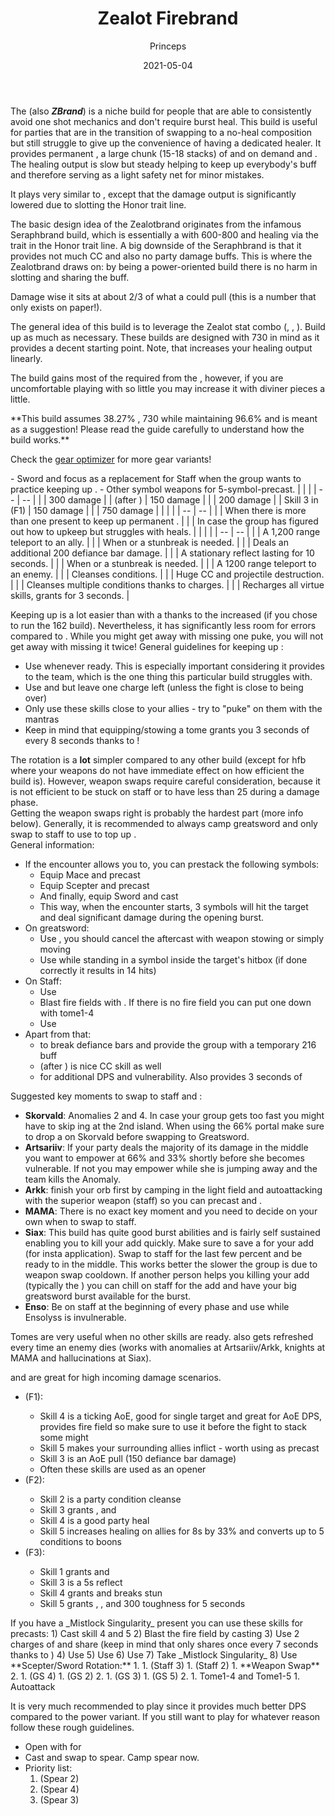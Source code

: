 ﻿---
title: 'Zealot Firebrand'
date: '2021-05-04'
rating: 'hidden'
role: 'Hybrid'
profession: 'Guardian'
specialization: 'Firebrand'
skills: [9093, 9153, 9251]
boons: ['Quickness', 'Fury', 'Might', 'Stability', 'Retaliation', 'Aegis']
conditions: ['Vulnerability', 'Blinded', 'Crippled']
code: '[&DQEqOhAvPjpLF0sX/gA2AXoWehZIAf4AiRKJEgAAAAAAAAAAAAAAAAAAAAA=]'
author: 'Princeps'
classification: [4, 2, 3, 3, 4]
compositions: [ ]
---

The **<Specialization text="Zealot Firebrand" name="Firebrand"/>** (also **_ZBrand_**) is a niche build for people that are able to consistently avoid one shot mechanics and don't require burst heal. This build is useful for parties that are in the transition of swapping to a no-heal composition but still struggle to give up the convenience of having a dedicated healer. It provides permanent <Boon name="Quickness"/>, a large chunk (15-18 stacks) of <Boon name="might"/> and on demand <Boon name="Stability"/> and <Boon name="Aegis"/>. The healing output is slow but steady helping to keep up everybody's <Item name="scholar"/> buff and therefore serving as a light safety net for minor mistakes.

It plays very similar to <BuildLink build="Power Firebrand" specialization="Firebrand"/>, except that the damage output is significantly lowered due to slotting the Honor trait line. 

The basic design idea of the Zealotbrand originates from the infamous Seraphbrand build, which is essentially a <BuildLink build="Condi Firebrand" specialization="Firebrand"/> with 600-800 <Attribute name="Healing Power"/> and healing via the trait <Trait name="Writ of persistence"/> in the Honor trait line. A big downside of the Seraphbrand is that it provides not much CC and also no party damage buffs. This is where the Zealotbrand draws on: by being a power-oriented build there is no harm in slotting <Trait name="perfect inscriptions"/> and sharing the <Skill name="bane signet"/> buff.

Damage wise it sits at about 2/3 of what a <BuildLink build="Power Firebrand" specialization="Firebrand"/> could pull (this is a number that only exists on paper!).

<Divider text="Equipment"/>

The general idea of this build is to leverage the Zealot stat combo (<Attribute name="Power"/>, <Attribute name="Precision"/>, <Attribute name="Healing Power"/>). Build up as much <Attribute name="Healing Power"/> as necessary. These builds are designed with 730 <Attribute name="Healing Power"/> in mind as it provides a decent starting point. Note, that <Attribute name="Healing Power"/> increases your healing output linearly.

The build gains most of the required <Attribute name="Concentration"/> from the <Item id="79722"/>, however, if you are uncomfortable playing with so little <Attribute name="Concentration"/> you may increase it with diviner pieces a little.

<Tabs>
<Tab title="162 Agony Resistance">
**This build assumes 38.27% <Attribute name="Boon Duration"/>, 730 <Attribute name="Healing Power"/> while maintaining 96.6% <Attribute name="Critical Chance"/> and is meant as a suggestion! Please read the guide carefully to understand how the build works.**

Check the [gear optimizer](http://old.discretize.eu) for more gear variants!
<Grid>
<GridItem sm="4">
<Armor weight="Heavy" helmAffix="Diviner" helmRune="Scholar" shouldersAffix="Berserker" shouldersRune="Scholar" coatAffix="Zealot" coatRune="Scholar" glovesAffix="Zealot" glovesRune="Scholar" leggingsAffix="Zealot" leggingsRune="Scholar" bootsAffix="Zealot" bootsRune="Scholar" helmInfusionId="49432" shouldersInfusionId="49432" coatInfusionId="49432" glovesInfusionId="49432" leggingsInfusionId="49432" bootsInfusionId="49432"/>
</GridItem>

<GridItem sm="4">
<Weapons weapon1MainType="Greatsword" weapon1MainAffix="Berserker" weapon1MainSigil1="Force" weapon1MainSigil2="Impact" weapon2MainType="Staff" weapon2MainAffix="Berserker" weapon2MainSigil1="Transference" weapon2MainSigil2="Concentration" weapon1MainInfusion1Id="49432" weapon2MainInfusion1Id="49432" weapon1MainInfusion2Id="49432" weapon2MainInfusion2Id="49432"/>

<Card title="Alternative weapons">
- Sword and focus as a replacement for Staff when the group wants to practice keeping up <Boon name="Might"/>. 
- Other symbol weapons for 5-symbol-precast.
</Card>
</GridItem>

<GridItem sm="4">
<BackAndTrinkets backItemAffix="Diviner" accessory1Affix="Diviner" accessory2Affix="Zealot" amuletAffix="Diviner" ring1Affix="Zealot"  ring2Affix="Zealot" backItemInfusion1Id="49432" backItemInfusion2Id="49432" accessory1InfusionId="49432" accessory2InfusionId="49432" ring1Infusion1Id="49432" ring1Infusion2Id="49432" ring1Infusion3Id="49432" ring2Infusion1Id="49432" ring2Infusion2Id="49432" ring2Infusion3Id="49432"/>

<Consumables foodId="41569" utilityId="77569" infusionId="37131"/>

</GridItem>
</Grid>
</Tab>

</Tabs>

<Divider text="Build"/>

<Grid>
<GridItem sm="7">
<Traits traits1="Radiance" traits1Selected="Healers Retribution, Retribution, Perfect Inscriptions" traits2="Honor" traits2Selected="protectorsrestoration, Empowering Might, Writ of Persistence" traits3="Firebrand" traits3Selected="Liberators Vow, Stalwart Speed, Loremaster"/>
 <Card title="Defiance Bar Damage">
| | |
| -- | -- |
| <Skill id="9093"/> | 300 damage |
| <Skill id="9226"/> (after <Skill id="9147"/>) | 150 damage |
| <Skill name="Hammer of Wisdom"/> | 200 damage |
| Skill 3 in <Skill name="Tome of Justice"/> (F1) | 150 damage |
| <Skill name="Sanctuary"/> | 750 damage |
</Card>
</GridItem>

<GridItem sm="5">
<Skills heal="Mantra of Solace" utility1="Mantra of Potence" utility2="Sword of Justice" utility3="Bane Signet" elite="Feel My Wrath"/>
<Card title="Alternative traits">
| | |
| -- | -- |
| <Trait name="righthandstrength" size="big" disableText/> | When there is more than one <Specialization name="Guardian"/> present to keep up permanent <Boon name="Retaliation"/>. |
| <Trait name="pureofheart" size="big" disableText/> | In case the group has figured out how to upkeep <Boon name="Might"/> but struggles with heals. |

</Card>
<Card title="Situational Skills">
| | |
| -- | -- |
| <Skill id="9246" size="big" disableText/> | A 1,200 range teleport to an ally. |
| <Skill id="9153" size="big" disableText/> | When <Boon name="Stability"/> or a stunbreak is needed. |
| <Skill id="9125" size="big" disableText/> | Deals an additional 200 defiance bar damage. |
| <Skill id="9251" size="big" disableText/> | A stationary reflect lasting for 10 seconds. |
| <Skill id="43357" size="big" disableText/> | When <Boon name="Stability"/> or a stunbreak is needed. |
| <Skill id="9247" size="big" disableText/> | A 1200 range teleport to an enemy. |
| <Skill name="Purging flames" size="big" disableText/> | Cleanses conditions. |
| <Skill name="Sanctuary" size="big" disableText/> | Huge CC and projectile destruction. |
| <Skill name="Mantra of lore" size="big" disableText/> | Cleanses multiple conditions thanks to charges. |
| <Skill name="renewed focus" size="big" disableText/> | Recharges all virtue skills, grants <Effect name="Invulnerability"/> for 3 seconds. |

</Card>
</GridItem>
</Grid>


<Divider text="Details"/>

Keeping up <Boon name="Quickness"/> is a lot easier than with a <BuildLink build="Power Firebrand" specialization="Firebrand"/> thanks to the increased <Attribute name="Boon Duration"/> (if you chose to run the 162 <Attribute name="Agony Resistance"/> build). Nevertheless, it has significantly less room for errors compared to <BuildLink build="Heal Firebrand" specialization="Firebrand"/>. While you might get away with missing one puke, you will not get away with missing it twice! General guidelines for keeping up <Boon name="Quickness"/>:
- Use <Skill name="Feel My Wrath"/> whenever ready. This is especially important considering it provides <Boon name="Fury"/> to the team, which is the one thing this particular build struggles with.
- Use <Skill name="Restoring Reprieve"/> and <Skill name="Potent Haste"/> but leave one charge left (unless the fight is close to being over)
- Only use these skills close to your allies - try to "puke" on them with the mantras
- Keep in mind that equipping/stowing a tome grants you 3 seconds of <Boon name="Quickness"/> every 8 seconds thanks to <Trait name="swift scholar"/>!

The rotation is a **lot** simpler compared to any other <Specialization name="Guardian"/> build (except for hfb where your weapons do not have immediate effect on how efficient the build is). However, weapon swaps require careful consideration, because it is not efficient to be stuck on staff or to have less than 25 <Boon name="might"/> during a damage phase.  
Getting the weapon swaps right is probably the hardest part (more info below). Generally, it is recommended to always camp greatsword and only swap to staff to use <Skill name="Empower"/> to top up <Boon name="Might"/>.   
General information: 
- If the encounter allows you to, you can prestack the following symbols:
  - Equip Mace and precast <Skill name="Symbol of Faith"/>
  - Equip Scepter and precast <Skill name="Symbol of Punishment"/>
  - And finally, equip Sword and cast <Skill name="Symbol of Blades"/>
  - This way, when the encounter starts, 3 symbols will hit the target and deal significant damage during the opening burst.
- On greatsword:
  - Use <Skill name="Symbol of Wrath"/>, you should cancel the aftercast with weapon stowing or simply moving
  - Use <Skill name="Whirling Wrath"/> while standing in a symbol inside the target's hitbox (if done correctly it results in 14 hits)
- On Staff:
  - Use <Skill name="Empower"/>
  - Blast fire fields with <Skill name="holystrike"/>. If there is no fire field you can put one down with tome1-4 
  - Use <Skill name="Symbol of Swiftness"/>
- Apart from that:
  - <Skill name="Bane Signet"/> to break defiance bars and provide the group with a temporary 216 <Attribute name="Power"/> buff
  - <Skill id="9226"/> (after <Skill id="9147"/>) is nice CC skill as well
  - <Skill name="Sword of Justice"/> for additional DPS and vulnerability. Also provides 3 seconds of <Condition name="Crippled"/>

Suggested key moments to swap to staff and <Skill name="Empower"/>: 
- **Skorvald**: Anomalies 2 and 4. In case your group gets too fast you might have to skip <Skill name="Empower"/>ing at the 2nd island. When using the 66% portal make sure to drop a <Skill name="Symbol of Swiftness"/> on Skorvald before swapping to Greatsword.
- **Artsariiv**: If your party deals the majority of its damage in the middle you want to empower at 66% and 33% shortly before she becomes vulnerable. If not you may empower while she is jumping away and the team kills the Anomaly.
- **Arkk**: finish your orb first by camping in the light field and autoattacking with the superior weapon (staff) so you can precast <Skill name="Empower"/> and <Skill name="Symbol of Swiftness"/>.
- **MAMA**: There is no exact key moment and you need to decide on your own when to swap to staff. 
- **Siax**: This build has quite good burst abilities and is fairly self sustained enabling you to kill your add quickly. Make sure to save a <Skill name="Sword of justice"/> for your add (for insta <Condition name="Vulnerability"/> application). Swap to staff for the last few percent and be ready to <Skill name="Empower"/> in the middle. This works better the slower the group is due to weapon swap cooldown. If another person helps you killing your add (typically the <Specialization name="Renegade"/>) you can chill on staff for the add and have your big greatsword burst available for the <Effect name="Exposed"/> burst.
- **Enso**: Be on staff at the beginning of every phase and use <Skill name="Empower"/> while Ensolyss is invulnerable. 
  
Tomes are very useful when no other skills are ready. <Skill name="Tome of Justice"/> also gets refreshed every time an enemy dies (works with anomalies at Artsariiv/Arkk, knights at MAMA and hallucinations at Siax).

<Skill name="Tome of Courage"/> and <Skill name="Tome of Resolve"/> are great for high incoming damage scenarios.

- <Skill name="Tome of Justice"/> (F1):
  - Skill 4 is a ticking AoE, good for single target and great for AoE DPS, provides fire field so make sure to use it before the fight to stack some might
  - Skill 5 makes your surrounding allies inflict <Condition name="Burning"/> - worth using as precast
  - Skill 3 is an AoE pull (150 defiance bar damage)
  - Often these skills are used as an opener
- <Skill name="Tome of Resolve"/> (F2):
  - Skill 2 is a party condition cleanse
  - Skill 3 grants <Boon name="Vigor"/>, <Boon name="Regeneration"/> and <Boon name="Swiftness"/>
  - Skill 4 is a good party heal
  - Skill 5 increases healing on allies for 8s by 33% and converts up to 5 conditions to boons
- <Skill name="Tome of Courage"/> (F3):
  - Skill 1 grants <Boon name="Stability"/> and <Boon name="Swiftness"/>
  - Skill 3 is a 5s reflect
  - Skill 4 grants <Boon name="Resistance"/> and breaks stun
  - Skill 5 grants <Boon name="Aegis"/>, <Boon name="Protection"/>, <Boon name="Stability"/> and 300 toughness for 5 seconds


<Grid>
<GridItem xs="12" sm="6">
<Card title="Precasting">
If you have a _Mistlock Singularity_ present you can use these skills for precasts:
1) Cast <Skill name="tome of justice"/> skill 4 and 5
2) Blast the fire field by casting <Skill name="Holy Strike"/>
3) Use 2 charges of <Skill name="potent haste"/> and share <Skill name="restoringreprieve"/> (keep in mind that <Skill name="restoringreprieve"/> only shares <Boon name="Quickness"/> once every 7 seconds thanks to <Trait name=" liberators vow"/>)
4) Use <Skill name="Stand your ground"/>
5) Use <Skill name="Feelmywrath"/> 
6) Use <Skill name="banesignet"/>
7) Take _Mistlock Singularity_
8) Use <Skill name="Feelmywrath"/> 

</Card>
</GridItem>

<GridItem xs="12" sm="6">
<Card title="Example opener">
**Scepter/Sword Rotation:**
1. <Skill name="banesignet" profession="guardian"/>
1. <Skill name="Symbol of Swiftness" profession="guardian"/> (Staff 3)
1. <Skill name="Holystrike"/> (Staff 2)
1. **Weapon Swap**
2. <Skill name="Sword of Justice" profession="guardian"/>
1. <Skill name="Symbol of Wrath " profession="guardian"/> (GS 4)
1. <Skill name="Whirling Wrath" profession="guardian"/> (GS 2)
2. <Skill name="Sword of Justice" profession="guardian"/>
1. <Skill name="Leap of Faith" profession="guardian"/> (GS 3)
1. <Skill name="Binding Blade" profession="guardian"/> (GS 5)
2. <Skill name="Sword of Justice" profession="guardian"/>
1. Tome1-4 and Tome1-5
1. Autoattack 
</Card>
</GridItem>

</Grid>

<Divider text="Underwater combat"/>

It is very much recommended to play <BuildLink build="Condi Firebrand" specialization="Firebrand"/> since it provides much better DPS compared to the power variant. If you still want to play <Specialization text="Power Quickness Firebrand" name="Firebrand"/> for whatever reason follow these rough guidelines.

- Open with <Skill name="refraction"/> for <Boon name="retaliation"/>
- Cast <Skill name="purify"/> and swap to spear. Camp spear now.
- Priority list:
  1) <Skill name="Zealots flurry"/> (Spear 2)
  2) <Skill name="Symbol of spears"/> (Spear 4)
  3) <Skill name="brilliance"/> (Spear 3)
